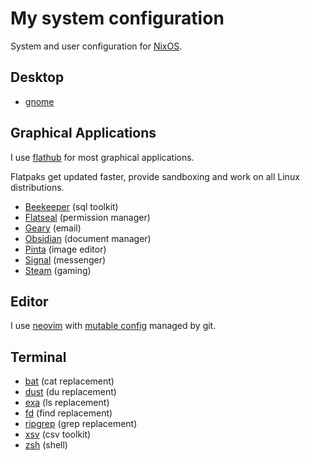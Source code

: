 # My system configuration

System and user configuration for [NixOS](https://nixos.org/).

## Desktop

* [gnome](https://www.gnome.org/)

## Graphical Applications

I use [flathub](https://flathub.org/home) for most graphical applications.

Flatpaks get updated faster, provide sandboxing and work on all Linux distributions.

* [Beekeeper](https://flathub.org/apps/details/io.beekeeperstudio.Studio) (sql toolkit)
* [Flatseal](https://flathub.org/apps/details/com.github.tchx84.Flatseal) (permission manager)
* [Geary](https://flathub.org/apps/details/org.gnome.Geary) (email)
* [Obsidian](https://flathub.org/apps/details/md.obsidian.Obsidian) (document manager)
* [Pinta](https://flathub.org/apps/details/com.github.PintaProject.Pinta) (image editor)
* [Signal](https://flathub.org/apps/details/org.signal.Signal) (messenger)
* [Steam](https://flathub.org/apps/details/com.valvesoftware.Steam) (gaming)

## Editor

I use [neovim](https://neovim.io/) with [mutable config](https://github.com/compactcode/neovim) managed by git.

## Terminal

* [bat](https://the.exa.website/) (cat replacement)
* [dust](https://github.com/bootandy/dust) (du replacement)
* [exa](https://github.com/sharkdp/bat) (ls replacement)
* [fd](https://github.com/sharkdp/fd) (find replacement)
* [ripgrep](https://github.com/BurntSushi/ripgrep) (grep replacement)
* [xsv](https://github.com/BurntSushi/xsv) (csv toolkit)
* [zsh](https://github.com/sorin-ionescu/prezto) (shell)
